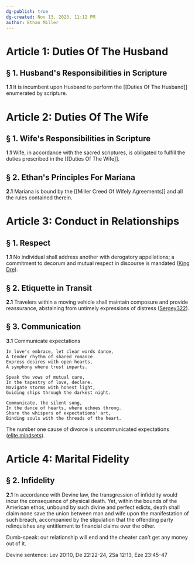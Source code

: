 ```yaml
---
dg-publish: true
dg-created: Nov 13, 2023, 11:12 PM
author: Ethan Miller
---
```


# Article 1: Duties Of The Husband

## § 1. Husband's Responsibilities in Scripture

**1.1** It is incumbent upon Husband to perform the [[Duties Of The Husband]] enumerated by scripture. 

# Article 2: Duties Of The Wife

## § 1. Wife's Responsibilities in Scripture

**1.1** Wife, in accordance with the sacred scriptures, is obligated to fulfill the duties prescribed in the [[Duties Of The Wife]].

## § 2. Ethan's Principles For Mariana

**2.1** Mariana is bound by the [[Miller Creed Of Wifely Agreements]] and all the rules contained therein.

# Article 3: Conduct in Relationships

## § 1. Respect

**1.1** No individual shall address another with derogatory appellations; a commitment to decorum and mutual respect in discourse is mandated ([King Dre](https://www.facebook.com/reel/1840228819706528?fs=e&s=TIeQ9V&mibextid=3uyXbM)).

## § 2. Etiquette in Transit

**2.1** Travelers within a moving vehicle shall maintain composure and provide reassurance, abstaining from untimely expressions of distress ([Sergey322](https://youtube.com/shorts/-m2-_EpifCU?si=3TAPvIt2IFu1q0kJ)).

## § 3. Communication

**3.1** Communicate expectations

```poetry
In love's embrace, let clear words dance,
A tender rhythm of shared romance.
Express desires with open hearts,
A symphony where trust imparts.

Speak the vows of mutual care,
In the tapestry of love, declare.
Navigate storms with honest light, 
Guiding ships through the darkest night.

Communicate, the silent song,
In the dance of hearts, where echoes throng. 
Share the whispers of expectations' art,
Binding souls with the threads of the heart.
```

The number one cause of divorce is uncommunicated expectations ([elite.mindsets](https://www.facebook.com/reel/919667809012790)).

# Article 4: Marital Fidelity

## § 2. Infidelity

**2.1** In accordance with Devine law, the transgression of infidelity would incur the consequence of physical death. Yet, within the bounds of the American ethos, unbound by such divine and perfect edicts, death shall claim none save the union between man and wife upon the manifestation of such breach, accompanied by the stipulation that the offending party relinquishes any entitlement to financial claims over the other.

Dumb-speak: our relationship will end and the cheater can’t get any money out of it.

Devine sentence: Lev 20:10, De 22:22-24, 2Sa 12:13, Eze 23:45-47